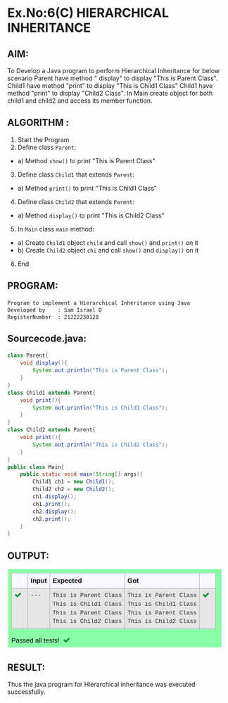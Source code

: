 # Ex.No:6(C)             HIERARCHICAL INHERITANCE 

## AIM:
  To Develop a Java program to perform Hierarchical Inheritance for below scenario Parent have method " display" to display "This is Parent Class". Child1 have method "print" to display "This is Child1 Class" Child1 have method "print" to display "Child2 Class". In Main create object for both child1 and child2 and access its member function.


## ALGORITHM :
1.  Start the Program
2.	Define class `Parent`:
-	a) Method `show()` to print "This is Parent Class"
3.	Define class `Child1` that extends `Parent`:
-	a) Method `print()` to print "This is Child1 Class"
4.	Define class `Child2` that extends `Parent`:
-	a) Method `display()` to print "This is Child2 Class"
5.	In `Main` class `main` method:
-	a) Create `Child1` object `child` and call `show()` and `print()` on it
-	b) Create `Child2` object `chi` and call `show()` and `display()` on it
6.	End




## PROGRAM:
 ```
Program to implement a Hierarchical Inheritance using Java
Developed by    : Sam Israel D 
RegisterNumber  : 21222230128 
```

## Sourcecode.java:



```java
class Parent{
    void display(){
        System.out.println("This is Parent Class");
    }
}
class Child1 extends Parent{
    void print(){
        System.out.println("This is Child1 Class");
    }
}
class Child2 extends Parent{
    void print(){
        System.out.println("This is Child2 Class");
    }
}
public class Main{
    public static void main(String[] args){
        Child1 ch1 = new Child1();
        Child2 ch2 = new Child2();
        ch1.display();
        ch1.print();
        ch2.display();
        ch2.print();
    }
}
```



## OUTPUT:

![alt text](image.png)

## RESULT:
Thus the java program for Hierarchical inheritance was executed successfully.






